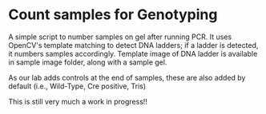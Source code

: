 # Count samples for Genotyping

A simple script to number samples on gel after running PCR. 
It uses OpenCV's template matching to detect DNA ladders; if a ladder is detected, it numbers samples accordingly. Template image of DNA ladder is available in sample image folder, along with a sample gel.

As our lab adds controls at the end of samples, these are also added by default (i.e., Wild-Type, Cre positive, Tris)

This is still very much a work in progress!!
